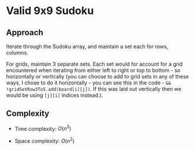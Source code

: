 # Valid 9x9 Sudoku

## Approach
Iterate through the Sudoku array, and maintain a set each for rows, columns. 

For grids, maintain 3 separate sets. Each set would for account for a grid encountered when iterating from either left to right or top to bottom - so horizontally or vertically (you can choose to add to grid sets in
any of these ways, I chose to do it horizontally - you can see this in the code -
```&& !gridSetRow3To5.add(board[i][j])```. If this was laid out vertically then we would be using ```[j][i]``` indices instead.).

## Complexity
- Time complexity: $O(n^2)$

- Space complexity: $O(n^2)$